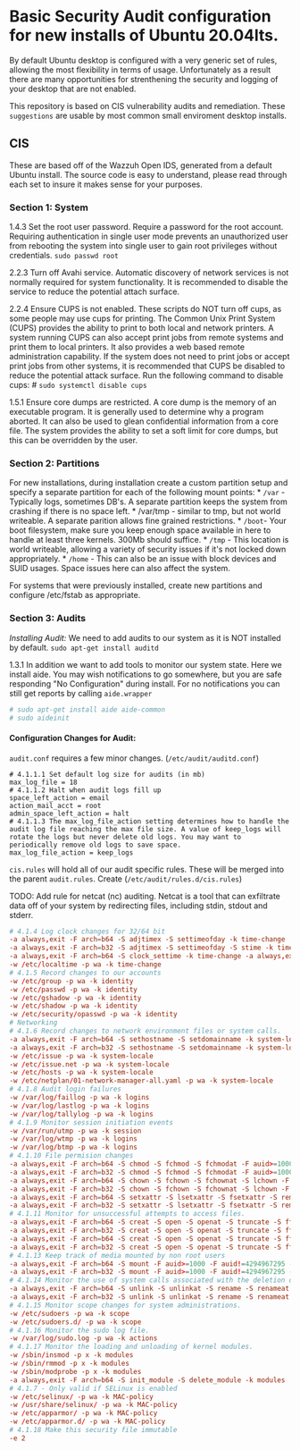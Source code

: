 # Basic Security Audit configuration for new installs of Ubuntu 20.04lts.
By default Ubuntu desktop is configured with a very generic set of rules, allowing the most flexibility in terms of usage.
Unfortunately as a result there are many opportunities for strenthening the security and logging of your desktop that are not enabled.

This repository is based on CIS vulnerability audits and remediation.
These `suggestions` are usable by most common small enviroment desktop installs.

## CIS
These are based off of the Wazzuh Open IDS, generated from a default Ubuntu install.
The source code is easy to understand, please read through each set to insure it makes sense for your purposes.

### Section 1: System
1.4.3 Set the root user password. Require a password for the root account.
Requiring authentication in single user mode prevents an unauthorized user from rebooting the system into single user to gain root privileges without credentials.
`sudo passwd root`

2.2.3 Turn off Avahi service. Automatic discovery of network services is not normally required for system functionality. 
It is recommended to disable the service to reduce the potential attach surface.

2.2.4 Ensure CUPS is not enabled. These scripts do NOT turn off cups, as some people may use cups for printing.
The Common Unix Print System (CUPS) provides the ability to print to both local and network printers. A system running CUPS can also accept print jobs from remote systems and print them to local printers. It also provides a web based remote administration capability.
If the system does not need to print jobs or accept print jobs from other systems, it is recommended that CUPS be disabled to reduce the potential attack surface.
Run the following command to disable cups: # `sudo systemctl disable cups`

1.5.1 Ensure core dumps are restricted. A core dump is the memory of an executable program. It is generally used to determine why a program aborted. It can also be used to glean confidential information from a core file. The system provides the ability to set a soft limit for core dumps, but this can be overridden by the user.

### Section 2: Partitions
For new installations, during installation create a custom partition setup and specify a separate partition for each
of the following mount points:
    * `/var` - Typically logs, sometimes DB's. A separate partition keeps the system from crashing if there is no space left.
    *  /var/tmp - similar to tmp, but not world writeable. A separate parition allows fine grained restrictions.
    * `/boot`- Your boot filesystem, make sure you keep enough space available in here to handle at least three kernels. 300Mb should suffice.
    * `/tmp` - This location is world writeable, allowing a variety of security issues if it's not locked down appropriately.
    * `/home` - This can also be an issue with block devices and SUID usages. Space issues here can also affect the system.

For systems that were previously installed, create new partitions and configure /etc/fstab as appropriate.

### Section 3: Audits
*Installing Audit:*
We need to add audits to our system as it is NOT installed by default. 
`sudo apt-get install auditd`

1.3.1 In addition we want to add tools to monitor our system state.  Here we install aide.  You may wish notifications to go somewhere,
but you are safe responding "No Configuration" during install.  For no notifications you can still get reports by calling `aide.wrapper`
```bash
# sudo apt-get install aide aide-common
# sudo aideinit
```

#### Configuration Changes for Audit:
`audit.conf` requires a few minor changes. (`/etc/audit/auditd.conf`)

```
# 4.1.1.1 Set default log size for audits (in mb)
max_log_file = 18
# 4.1.1.2 Halt when audit logs fill up
space_left_action = email 
action_mail_acct = root 
admin_space_left_action = halt
# 4.1.1.3 The max_log_file_action setting determines how to handle the audit log file reaching the max file size. A value of keep_logs will rotate the logs but never delete old logs. You may want to periodically remove old logs to save space.
max_log_file_action = keep_logs

```

`cis.rules` will hold all of our audit specific rules.  These will be merged into the parent `audit.rules`. 
Create (`/etc/audit/rules.d/cis.rules`)

TODO: Add rule for netcat (nc) auditing. Netcat is a tool that can exfiltrate data off of your system by redirecting files, including stdin, stdout and stderr.

```conf
# 4.1.4 Log clock changes for 32/64 bit
-a always,exit -F arch=b64 -S adjtimex -S settimeofday -k time-change
-a always,exit -F arch=b32 -S adjtimex -S settimeofday -S stime -k time-change
-a always,exit -F arch=b64 -S clock_settime -k time-change -a always,exit -F arch=b32 -S clock_settime -k time-change
-w /etc/localtime -p wa -k time-change
# 4.1.5 Record changes to our accounts
-w /etc/group -p wa -k identity
-w /etc/passwd -p wa -k identity
-w /etc/gshadow -p wa -k identity
-w /etc/shadow -p wa -k identity
-w /etc/security/opasswd -p wa -k identity
# Networking
# 4.1.6 Record changes to network environment files or system calls.
-a always,exit -F arch=b64 -S sethostname -S setdomainname -k system-locale
-a always,exit -F arch=b32 -S sethostname -S setdomainname -k system-locale
-w /etc/issue -p wa -k system-locale
-w /etc/issue.net -p wa -k system-locale
-w /etc/hosts -p wa -k system-locale
-w /etc/netplan/01-network-manager-all.yaml -p wa -k system-locale
# 4.1.8 Audit login failures
-w /var/log/faillog -p wa -k logins
-w /var/log/lastlog -p wa -k logins
-w /var/log/tallylog -p wa -k logins
# 4.1.9 Monitor session initiation events
-w /var/run/utmp -p wa -k session
-w /var/log/wtmp -p wa -k logins
-w /var/log/btmp -p wa -k logins
# 4.1.10 File permision changes
-a always,exit -F arch=b64 -S chmod -S fchmod -S fchmodat -F auid>=1000 -F auid!=4294967295 -k perm_mod
-a always,exit -F arch=b32 -S chmod -S fchmod -S fchmodat -F auid>=1000 -F auid!=4294967295 -k perm_mod
-a always,exit -F arch=b64 -S chown -S fchown -S fchownat -S lchown -F auid>=1000 -F auid!=4294967295 -k perm_mod
-a always,exit -F arch=b32 -S chown -S fchown -S fchownat -S lchown -F auid>=1000 -F auid!=4294967295 -k perm_mod
-a always,exit -F arch=b64 -S setxattr -S lsetxattr -S fsetxattr -S removexattr -S lremovexattr -S fremovexattr -F auid>=1000 -F auid!=4294967295 -k perm_mod
-a always,exit -F arch=b32 -S setxattr -S lsetxattr -S fsetxattr -S removexattr -S lremovexattr -S fremovexattr -F auid>=1000 -F auid!=4294967295 -k perm_mod
# 4.1.11 Monitor for unsuccessful attempts to access files.
-a always,exit -F arch=b64 -S creat -S open -S openat -S truncate -S ftruncate -F exit=-EACCES -F auid>=1000 -F auid!=4294967295 -k access
-a always,exit -F arch=b32 -S creat -S open -S openat -S truncate -S ftruncate -F exit=-EACCES -F auid>=1000 -F auid!=4294967295 -k access
-a always,exit -F arch=b64 -S creat -S open -S openat -S truncate -S ftruncate -F exit=-EPERM -F auid>=1000 -F auid!=4294967295 -k access
-a always,exit -F arch=b32 -S creat -S open -S openat -S truncate -S ftruncate -F exit=-EPERM -F auid>=1000 -F auid!=4294967295 -k access
# 4.1.13 Keep track of media mounted by non root users
-a always,exit -F arch=b64 -S mount -F auid>=1000 -F auid!=4294967295 -k mounts
-a always,exit -F arch=b32 -S mount -F auid>=1000 -F auid!=4294967295 -k mounts
# 4.1.14 Monitor the use of system calls associated with the deletion or renaming of files and file attributes.
-a always,exit -F arch=b64 -S unlink -S unlinkat -S rename -S renameat -F auid>=1000 -F auid!=4294967295 -k delete
-a always,exit -F arch=b32 -S unlink -S unlinkat -S rename -S renameat -F auid>=1000 -F auid!=4294967295 -k delete
# 4.1.15 Monitor scope changes for system administrations.
-w /etc/sudoers -p wa -k scope
-w /etc/sudoers.d/ -p wa -k scope
# 4.1.16 Monitor the sudo log file.
-w /var/log/sudo.log -p wa -k actions
# 4.1.17 Monitor the loading and unloading of kernel modules.
-w /sbin/insmod -p x -k modules
-w /sbin/rmmod -p x -k modules
-w /sbin/modprobe -p x -k modules
-a always,exit -F arch=b64 -S init_module -S delete_module -k modules
# 4.1.7 - Only valid if SELinux is enabled
-w /etc/selinux/ -p wa -k MAC-policy
-w /usr/share/selinux/ -p wa -k MAC-policy
-w /etc/apparmor/ -p wa -k MAC-policy
-w /etc/apparmor.d/ -p wa -k MAC-policy
# 4.1.18 Make this security file immutable
-e 2
```


